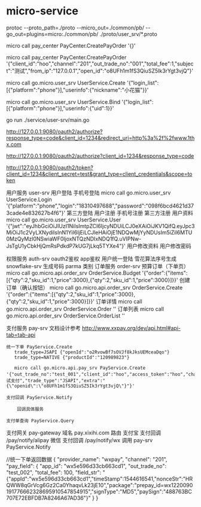# micro-service
protoc --proto_path=./proto --micro_out=./common/pb/ --go_out=plugins=micro:./common/pb/ ./proto/user_srv/*.proto


micro call pay_center PayCenter.CreatePayOrder '{}'

micro call pay_center PayCenter.CreatePayOrder '{"client_id":"hoo","channel":"201","out_trade_no":"001","total_fee":1,"subject":"测试","from_ip":"127.0.0.1","open_id":"o8UFh1m1fS3QiuSZ5Ik3rYgt3vjQ"}'

micro call go.micro.user_srv UserService.Create '{"login_list":[{"platform":"phone"}],"userinfo":{"nickname":"小花猫"}}'

micro call go.micro.user_srv UserService.Bind '{"login_list":[{"platform":"phone"}],"userinfo":{"uid":1}}'

go run ./service/user-srv/main.go

http://127.0.0.1:9080/oauth2/authorize?response_type=code&client_id=1234&redirect_uri=http%3a%2f%2fwww.1thx.com

http://127.0.0.1:9080/oauth2/authorize?client_id=1234&response_type=code

http://127.0.0.1:9080/oauth2/token?client_id=1234&client_secret=test&grant_type=client_credentials&scope=token


用户服务 user-srv
    用户登陆
        手机号登陆
            micro call go.micro.user_srv UserService.Login '{"platform":"phone","login":"18310497688","password":"098f6bcd4621d373cade4e832627b4f6"}'
        第三方登陆
    用户注册
        手机号注册
        第三方注册
    用户资料
        micro call go.micro.user_srv UserService.User '{"jwt":"eyJhbGciOiJIUzI1NiIsImtpZCI6IjcyNDUiLCJ0eXAiOiJKV1QifQ.eyJpc3MiOiJ1c2VyLXNydiIsInN1YiI6IjEiLCJleHAiOjE1NDQwMjYyNDUsIm5iZiI6MTU0MzQyMzI0NSwiaWF0IjoxNTQzNDIxNDQ1fQ.uVIPNw-JsTgU1yCbkHjQmRsPdkdP7kUG7jLkq5TYXe4"}'
    用户修改资料
    用户修改密码

权限服务 auth-srv
    oauth2鉴权
        app鉴权
        用户统一登陆
雪花算法序号生成 snowflake-srv
    生成号码
        parma 类别
订单服务 order-srv
    预算订单（下单页）
        micro call go.micro.api.order_srv OrderService.Budget '{"order":{"items":[{"qty":2,"sku_id":1,"price":3000},{"qty":2,"sku_id":1,"price":3000}]}}'
    创建订单（确认按钮）
        micro call go.micro.api.order_srv OrderService.Create '{"order":{"items":[{"qty":2,"sku_id":1,"price":3000},{"qty":2,"sku_id":1,"price":3000}]}}'
    订单详情
        micro call go.micro.api.order_srv OrderService.Order ''
    订单列表
        micro call go.micro.api.order_srv OrderService.OrderList ''

支付服务 pay-srv
    文档设计参考 http://www.xxpay.org/dev/api.html#api-tab=tab-api

    统一下单 PayService.Create
       trade_type=JSAPI {"openId":"o2RvowBf7sOVJf8kJksUEMceaDqo"}
       trade_type=NATIVE {"productId":"120989823"}

       micro call go.micro.api.pay_srv PayService.Create '{"out_trade_no":"test_001","client_id":"hoo","access_token":"hoo","channel":"201","total_fee":100,"subject":"测试支付","trade_type":"JSAPI","extra":"{\"openid\":\"o8UFh1m1fS3QiuSZ5Ik3rYgt3vjQ\"}"}'

    支付回调 PayService.Notify

        回调具体服务

    支付单查询 PayService.Query

支付网关 pay-gateway
    域名 pay.xixihi.com
    路由
        支付宝 支付回调 /pay/notify/alipay
        微信 支付回调 /pay/notify/wx
            调用 pay-srv PayService.Notify


//统一下单返回数据
{
	"provider_name": "wxpay",
	"channel": "201",
	"pay_field": {
		"app_id": "wx5e596d33cb663cd1",
		"out_trade_no": "test_002",
		"total_fee": 100,
		"field_str": "{\"appId\":\"wx5e596d33cb663cd1\",\"timeStamp\":1544616541,\"nonceStr\":\"HRQWW8qGrVcg6Gz2Ca0YhaqvLk23jE10\",\"package\":\"prepay_id=wx1220090191776662328695910547854915\",\"signType\":\"MD5\",\"paySign\":\"488763BC707E72EBFDB7A8246A67AD36\"}"
	}
}

